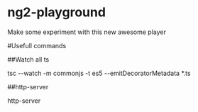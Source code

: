 # ng2-playground
Make some experiment with this new awesome player

#Usefull commands

##Watch all ts

tsc --watch -m commonjs -t es5 --emitDecoratorMetadata *.ts

##http-server

http-server